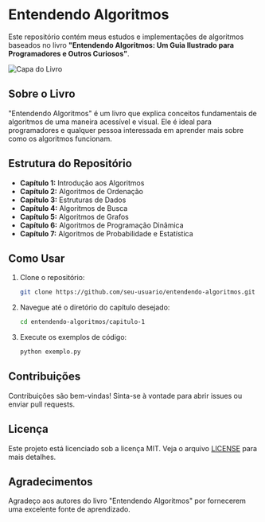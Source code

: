 # Entendendo Algoritmos

Este repositório contém meus estudos e implementações de algoritmos baseados no livro **"Entendendo Algoritmos: Um Guia Ilustrado para Programadores e Outros Curiosos"**.

![Capa do Livro](https://www.google.com/imgres?q=capa%20do%20livro%20entendendo%20algoritmos&imgurl=https%3A%2F%2Fmiro.medium.com%2Fv2%2Fresize%3Afit%3A700%2F0*pfC8VwYe0gqmAfaG.jpg&imgrefurl=https%3A%2F%2Fmedium.com%2F%40sschonss%2Fintrodu%25C3%25A7%25C3%25A3o-a-algoritmos-pesquisa-bin%25C3%25A1ria-764ba5a488e2&docid=kvmGyOCW7_caUM&tbnid=YqV3ewhQlu6KYM&vet=12ahUKEwirt_KYlOmJAxXrqpUCHachDRYQM3oECHMQAA..i&w=700&h=603&hcb=2&ved=2ahUKEwirt_KYlOmJAxXrqpUCHachDRYQM3oECHMQAA)

## Sobre o Livro

"Entendendo Algoritmos" é um livro que explica conceitos fundamentais de algoritmos de uma maneira acessível e visual. Ele é ideal para programadores e qualquer pessoa interessada em aprender mais sobre como os algoritmos funcionam.

## Estrutura do Repositório

- **Capítulo 1:** Introdução aos Algoritmos
- **Capítulo 2:** Algoritmos de Ordenação
- **Capítulo 3:** Estruturas de Dados
- **Capítulo 4:** Algoritmos de Busca
- **Capítulo 5:** Algoritmos de Grafos
- **Capítulo 6:** Algoritmos de Programação Dinâmica
- **Capítulo 7:** Algoritmos de Probabilidade e Estatística

## Como Usar

1. Clone o repositório:
    ```sh
    git clone https://github.com/seu-usuario/entendendo-algoritmos.git
    ```
2. Navegue até o diretório do capítulo desejado:
    ```sh
    cd entendendo-algoritmos/capitulo-1
    ```
3. Execute os exemplos de código:
    ```sh
    python exemplo.py
    ```

## Contribuições

Contribuições são bem-vindas! Sinta-se à vontade para abrir issues ou enviar pull requests.

## Licença

Este projeto está licenciado sob a licença MIT. Veja o arquivo [LICENSE](LICENSE) para mais detalhes.

## Agradecimentos

Agradeço aos autores do livro "Entendendo Algoritmos" por fornecerem uma excelente fonte de aprendizado.
